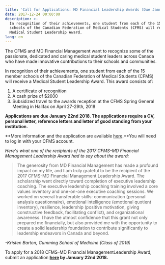 ```yaml
---
title: 'Call for Applications: MD Financial Leadership Awards (Due January 22nd)'
date: 2017-12-24 00:00:00
description: >-
  In recognition of their achievements, one student from each of the 15 member
  schools of the Canadian Federation of Medical Students (CFMS) will receive a
  Medical Student Leadership Award.
lang: en
---
```



The CFMS and MD Financial Management want to recognize some of the passionate, dedicated and caring medical student leaders across Canada who have made innovative contributions to their schools and communities.

In recognition of their achievements, one student from each of the 15 member schools of the Canadian Federation of Medical Students (CFMS) will receive a Medical Student Leadership Award. This award consists of:

1. A certificate of recognition
2. A cash prize of $2000
3. Subsidized travel to the awards reception at the CFMS Spring General Meeting in Halifax on April 27-29th, 2018

**Applications are due January 22nd 2018. The applications require a CV, personal letter, reference letters and letter of good standing from your institution.**

**More information and the application are available [here](https://www.cfms.org/resources/md-leadership-awards.html).**You will need to log in with your CFMS account.

*Here's what one of the recipients of the 2017 CFMS–MD Financial Management Leadership Award had to say about the award:*

<div><div><blockquote><p>The generosity from MD Financial Management has made a profound impact on my life, and I am truly grateful to be the recipient of the 2017 CFMS-MD Financial Management Leadership Award. The scholarship went directly toward completion of executive leadership coaching. The executive leadership coaching training involved a core values inventory and one-on-one executive coaching sessions. We worked on several transferable skills: communication (personal analysis questionnaire), emotional intelligence (emotional quotient inventory), resilience, leadership (positive motivation, giving constructive feedback, facilitating conflict), and organizational awareness. I have the utmost confidence that this grant not only prepared me financially, but also provided me with the opportunity to create a solid leadership foundation to contribute significantly to leadership endeavors in Canada and beyond.&nbsp;</p></blockquote></div></div>

*-Kristen Barton, Cumming School of Medicine (Class of 2019)*

To apply for a 2018 CFMS–MD Financial ManagementLeadership Award, submit an application **[here](https://www.cfms.org/resources/md-leadership-awards.html) by January 22nd 2018.**
